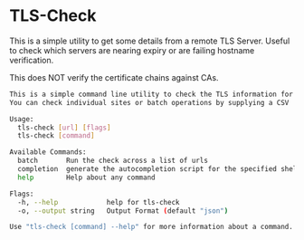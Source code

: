 # TLS-Check

This is a simple utility to get some details from a remote TLS Server.
Useful to check which servers are nearing expiry or are failing hostname verification.

This does NOT verify the certificate chains against CAs.

```bash
This is a simple command line utility to check the TLS information for a particular remote server.
You can check individual sites or batch operations by supplying a CSV

Usage:
  tls-check [url] [flags]
  tls-check [command]

Available Commands:
  batch       Run the check across a list of urls
  completion  generate the autocompletion script for the specified shell
  help        Help about any command

Flags:
  -h, --help            help for tls-check
  -o, --output string   Output Format (default "json")

Use "tls-check [command] --help" for more information about a command.
```
